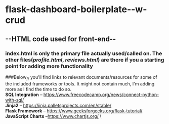 # flask-dashboard-boilerplate--w-crud
## --HTML code used for front-end-- 
### **index.html is only the primary file actually used/called on. The other files(_profile.html_, _reviews.html_) are there if you a starting point for adding more functionality**

###Below<sub>\/\/</sub> you'll find links to relevant documents/resources for some of the included frameworks or tools. It might not contain much, I'm adding more as I find the time to do so.\
**SQL Integration** – https://www.freecodecamp.org/news/connect-python-with-sql/ \
**Jinja2** – https://jinja.palletsprojects.com/en/stable/ \
**Flask Framework** – https://www.geeksforgeeks.org/flask-tutorial/ \
**JavaScript Charts** –https://www.chartjs.org/ \
